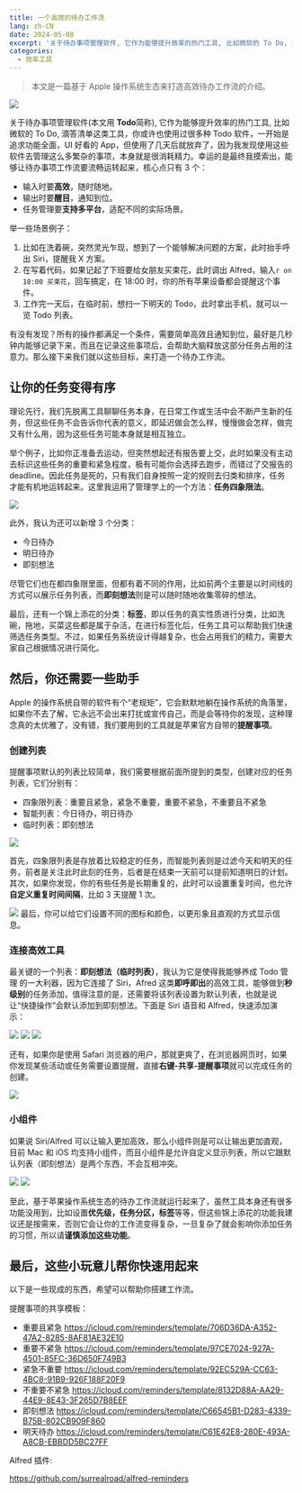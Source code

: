 ```yaml
---
title: 一个高效的待办工作流
lang: zh-CN
date: 2024-05-08
excerpt: '关于待办事项管理软件, 它作为能够提升效率的热门工具, 比如微软的 To Do, 滴答清单这类工具，你或许也使用过很多种 Todo 软件，一开始是追求功能全面，UI 好看的 App，但使用了几天后就放弃了，因为我发现使用这些软件去管理这么多繁杂的事项，本身就是很消耗精力'
categories:
  - 效率工具
---
```


> 本文是一篇基于 Apple 操作系统生态来打造高效待办工作流的介绍。

![](https://narol-blog.oss-cn-beijing.aliyuncs.com/blog-img/202405161629680.svg?500x)

关于待办事项管理软件(本文用 **Todo**简称), 它作为能够提升效率的热门工具, 比如微软的 To Do, 滴答清单这类工具，你或许也使用过很多种 Todo 软件，一开始是追求功能全面，UI 好看的 App，但使用了几天后就放弃了，因为我发现使用这些软件去管理这么多繁杂的事项，本身就是很消耗精力。幸运的是最终我摸索出，能够让待办事项工作流要流畅运转起来，核心点只有 3 个：

- 输入时要**高效**，随时随地。
- 输出时要**醒目**，通知到位。
- 任务管理要**支持多平台**，适配不同的实际场景。

举一些场景例子：

1. 比如在洗着碗，突然灵光乍现，想到了一个能够解决问题的方案，此时抬手呼出 Siri，提醒我 X 方案。
2. 在写着代码，如果记起了下班要给女朋友买束花，此时调出 Alfred，输入`r on 18:00 买束花`，回车搞定，在 18:00 时，你的所有苹果设备都会提醒这个事件。
3. 工作完一天后，在临时前，想扫一下明天的 Todo，此时拿出手机，就可以一览 Todo 列表。

有没有发现？所有的操作都满足一个条件，需要简单高效且通知到位，最好是几秒钟内能够记录下来，而且在记录这些事项后，会帮助大脑释放这部分任务占用的注意力。那么接下来我们就以这些目标，来打造一个待办工作流。

## 让你的任务变得有序

理论先行，我们先脱离工具聊聊任务本身，在日常工作或生活中会不断产生新的任务，但这些任务不会告诉你代表的意义，即延迟做会怎么样，慢慢做会怎样，做完又有什么用，因为这些任务可能本身就是相互独立。

举个例子，比如你正准备去运动，但突然想起还有报告要上交，此时如果没有主动去标识这些任务的重要和紧急程度，极有可能你会选择去跑步，而错过了交报告的 deadline。因此任务是死的，只有我们自身按照一定的规则去归类和排序，任务才能有机地运转起来。这里我运用了管理学上的一个方法：**任务四象限法**。

![](https://narol-blog.oss-cn-beijing.aliyuncs.com/blog-img/202405161740534.svg?500x)

此外，我认为还可以新增 3 个分类：

- 今日待办
- 明日待办
- 即刻想法

尽管它们也在都四象限里面，但都有着不同的作用，比如前两个主要是以时间线的方式可以展示任务列表，而**即刻想法**则是可以随时随地收集零碎的想法。

最后，还有一个锦上添花的分类：**标签**，即以任务的真实性质进行分类，比如洗碗，拖地，买菜这些都是属于杂活，在进行标签化后，任务工具可以帮助我们快速筛选任务类型。不过，如果任务系统设计得越复杂，也会占用我们的精力，需要大家自己根据情况进行简化。

## 然后，你还需要一些助手

Apple 的操作系统自带的软件有个“老规矩”，它会默默地躺在操作系统的角落里，如果你不去了解，它永远不会出来打扰或宣传自己，而是会等待你的发现，这种理念真的太优雅了，没有错，我们要用到的工具就是苹果官方自带的**提醒事项**。

### 创建列表

提醒事项默认的列表比较简单，我们需要根据前面所提到的类型，创建对应的任务列表，它们分别有：

- 四象限列表：重要且紧急，紧急不重要，重要不紧急，不重要且不紧急
- 智能列表：今日待办，明日待办
- 临时列表：即刻想法

![](https://narol-blog.oss-cn-beijing.aliyuncs.com/blog-img/202405161836157.png?300x)

首先，四象限列表是存放着比较稳定的任务，而智能列表则是过滤今天和明天的任务，前者是关注此时此刻的任务，后者是在结束一天前可以提前知道明日的计划。
其次，如果你发现，你的有些任务是长期重复的，此时可以设置重复时间，也允许**自定义重复时间间隔**，比如 3 天提醒 1 次。

![](https://narol-blog.oss-cn-beijing.aliyuncs.com/blog-img/202405162320320.png?300x)
最后，你可以给它们设置不同的图标和颜色，以更形象且直观的方式显示信息。

### 连接高效工具

最关键的一个列表：**即刻想法（临时列表）**，我认为它是使得我能够养成 Todo 管理 的一大利器，因为它连接了 Siri，Afred 这类**即呼即出**的高效工具，能够做到**秒级别**的任务添加，值得注意的是，还需要将该列表设置为默认列表，也就是说让“快捷操作”会默认添加到即刻想法。下面是 Siri 语音和 Alfred，快速添加演示：

![](https://narol-blog.oss-cn-beijing.aliyuncs.com/blog-img/202405162229700.gif?500x)
![](https://narol-blog.oss-cn-beijing.aliyuncs.com/blog-img/202405162222470.gif?500x)
![](https://narol-blog.oss-cn-beijing.aliyuncs.com/blog-img/202405162242056.gif?300x)

还有，如果你是使用 Safari 浏览器的用户，那就更爽了，在浏览器网页时，如果你发现某些活动或任务需要设置提醒，直接**右键-共享-提醒事项**就可以完成任务的创建。

![](https://narol-blog.oss-cn-beijing.aliyuncs.com/blog-img/202405162333951.gif?500x)

### 小组件

如果说 Siri/Alfred 可以让输入更加高效，那么小组件则是可以让输出更加直观，目前 Mac 和 iOS 均支持小组件，而且小组件是允许自定义显示列表，所以它跟默认列表（即刻想法）是两个东西，不会互相冲突。

![](https://narol-blog.oss-cn-beijing.aliyuncs.com/blog-img/202405162317910.gif?300x)
![](https://narol-blog.oss-cn-beijing.aliyuncs.com/blog-img/202405162309188.gif?500x)

至此，基于苹果操作系统生态的待办工作流就运行起来了，虽然工具本身还有很多功能没用到，比如设置**优先级，任务分区，标签**等等，但这些锦上添花的功能我建议还是按需来，否则它会让你的工作流变得复杂，一旦复杂了就会影响你添加任务的习惯，所以请**谨慎添加这些功能**。

## 最后，这些小玩意儿帮你快速用起来

以下是一些现成的东西，希望可以帮助你搭建工作流。

提醒事项的共享模板：

- 重要且紧急 https://icloud.com/reminders/template/706D36DA-A352-47A2-8285-8AF81AE32E10
- 重要不紧急 https://icloud.com/reminders/template/97CE7024-927A-4501-85FC-36D650F749B3
- 紧急不重要 https://icloud.com/reminders/template/92EC529A-CC63-4BC8-91B9-926F188F20F9
- 不重要不紧急 https://icloud.com/reminders/template/8132D88A-AA29-44E9-8E43-3F265D7B8EEF
- 即刻想法 https://icloud.com/reminders/template/C66545B1-D283-4339-B75B-802CB909F860
- 明天待办 https://icloud.com/reminders/template/C61E42E8-280E-493A-A8CB-EBBDD5BC27FF

Alfred 插件:

https://github.com/surrealroad/alfred-reminders

